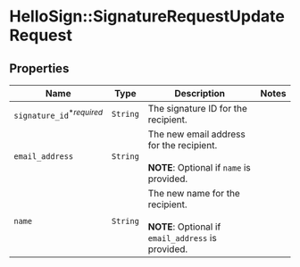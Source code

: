 # HelloSign::SignatureRequestUpdateRequest



## Properties

| Name | Type | Description | Notes |
| ---- | ---- | ----------- | ----- |
| `signature_id`<sup>*_required_</sup> | ```String``` |  The signature ID for the recipient.  |  |
| `email_address` | ```String``` |  The new email address for the recipient.<br><br>**NOTE**: Optional if `name` is provided.  |  |
| `name` | ```String``` |  The new name for the recipient.<br><br>**NOTE**: Optional if `email_address` is provided.  |  |

